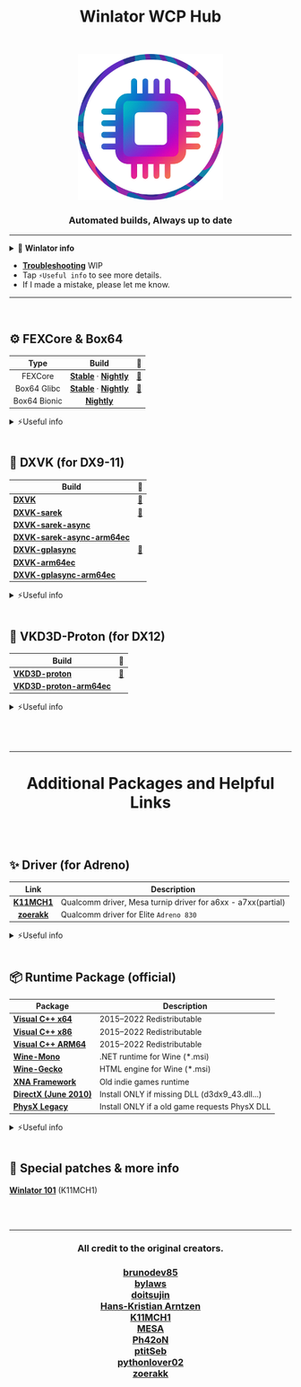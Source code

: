 <h1 align="center">Winlator WCP Hub</h1>
<br>

<p align="center">
  <img src="./Logo.png" alt="logoo" width="260">
</p>


<h3 align="center">Automated builds, Always up to date</h3>

---
<details>
  <summary>🚀 <b>Winlator info</b></summary>

## 🎮 Winlator

Winlator is an Android application started by brunodev85 that lets you run Windows (x86_64) applications using Wine and Box86/Box64.


| Type       | 🧠 |
|:------:|:------:|
| [**Official Winlator**](https://github.com/brunodev85/winlator) | Glibc |
| [**Winlator-Frost**](https://github.com/MrPhryaNikFrosty/Winlator-Frost) | Glibc |
| [**Winlator-AMod**](https://github.com/afeimod/winlator-mod) | Glibc |
| [**Winlator-CMod**](https://github.com/coffincolors/winlator) | Bionic |

| Runtime | Description |
|:-:|-|
|Glibc  | Official default. stable with solid performance. (Box64 Only) |
|Bionic | Android native. faster, potential issues. (FEX + Box64) |

- Discontinued or nightly builds are not covered.<br>
- CMod (bionic) offers the best controller support.<br>

---

</details>

- [**Troubleshooting**](https://github.com/Arihany/WinlatorWCPHub/blob/main/Troubleshooting.md) WIP
- Tap ```⚡Useful info``` to see more details.
- If I made a mistake, please let me know.
---
<br>

## ⚙️ FEXCore & Box64

| Type | Build | 📜 |
|:------:|:------:|:------:|
| FEXCore | [**Stable**](https://github.com/Arihany/WinlatorWCPHub/releases/tag/FEX-STABLE) · [**Nightly**](https://github.com/Arihany/WinlatorWCPHub/releases/tag/FEX-NIGHTLY) | <a href="https://github.com/FEX-Emu/FEX">🔗</a> |
| Box64 Glibc | [**Stable**](https://github.com/Arihany/WinlatorWCPHub/releases/tag/BOX64-STABLE) · [**Nightly**](https://github.com/Arihany/WinlatorWCPHub/releases/tag/BOX64-NIGHTLY) | <a href="https://github.com/ptitSeb/box64">🔗</a> |
| Box64 Bionic | [**Nightly**](https://github.com/Arihany/WinlatorWCPHub/releases/tag/BOX64-BIONIC-NIGHTLY)| |

<details>
  <summary>⚡Useful info</summary>
<br>
  
| Type       | Description |
|:------:|-------------|
| **FEX**  | Easy to configure, can improve performance when paired with the arm64ec translation layer. |
| **Box64** | More complex to configure, but it generally runs a wider range of games than FEX. |

- Unity games are generally more stable when run with Box64.
- Basic Box64 settings for unity games: ```STRONGMEM=1+``` ```CALLRET=0``` ```WEAKBARRIER=0~1```
- ```WEAKBARRIER``` can mitigate the performance hit from ```STRONGMEM```, but regressions or crashes have been reported depending on the build/version/game. If issues occur, set it to ```0```.

</details>
<br>

## 🧩 DXVK (for DX9-11)

| Build | 📜 |
|-------|:------:|
| [**DXVK**](https://github.com/Arihany/WinlatorWCPHub/releases/tag/DXVK) |  <a href="https://github.com/doitsujin/dxvk">🔗</a> |
| [**DXVK-sarek**](https://github.com/Arihany/WinlatorWCPHub/releases/tag/DXVK-SAREK) |  <a href="https://github.com/pythonlover02/DXVK-Sarek">🔗</a> |
| [**DXVK-sarek-async**](https://github.com/Arihany/WinlatorWCPHub/releases/tag/DXVK-SAREK-ASYNC) |   |
| [**DXVK-sarek-async-arm64ec**](https://github.com/Arihany/WinlatorWCPHub/releases/tag/DXVK-SAREK-ASYNC-ARM64EC) |   |
| [**DXVK-gplasync**](https://github.com/Arihany/WinlatorWCPHub/releases/tag/DXVK-GPLASYNC) |  <a href="https://gitlab.com/Ph42oN/dxvk-gplasync">🔗</a> |
| [**DXVK-arm64ec**](https://github.com/Arihany/WinlatorWCPHub/releases/tag/DXVK-ARM64EC) |   |
| [**DXVK-gplasync-arm64ec**](https://github.com/Arihany/WinlatorWCPHub/releases/tag/DXVK-GPLASYNC-ARM64EC) |   |

<details>
  <summary>⚡Useful info</summary>
<br> 

| Type       | Description    |
|:------:|-----------------|
| **sarek**    | Provides backports for old GPUs that don’t support Vulkan 1.3. (May run better on older devices.) |
| **gplasync** | Reduces stuttering by rendering frames before shader compilation. |
| **arm64ec**  | Boosts performance in 64-bit games. ⚠️ **Use only with FEX.** ⚠️ |

- GPLAsync patches are marked with ```-n``` so ```2.7-1``` is based on DXVK ```2.7```
- Newer versions don’t always mean better performance.
- If you encounter rendering issues, try a newer build or revert to the standard DXVK.
- If the game has a built-in frame limiter, use that. In some cases, ```DXVK_FRAME_RATE``` can introduce stutter.

</details>
<br>

## 🌌 VKD3D-Proton (for DX12)

| Build | 📜 |
|-------|:------:|
| [**VKD3D-proton**](https://github.com/Arihany/WinlatorWCPHub/releases/tag/VKD3D-PROTON) |  <a href="https://github.com/HansKristian-Work/vkd3d-proton">🔗</a> |
| [**VKD3D-proton-arm64ec**](https://github.com/Arihany/WinlatorWCPHub/releases/tag/VKD3D-PROTON-ARM64EC) |   |

<details>
  <summary>⚡Useful info</summary>
<br>
  
| Type       | Description                                                   |
|:------:|---------------------------------------------------------------|
| **arm64ec**  | Boosts performance in 64-bit games. ⚠️ **Use only with FEX.** ⚠️ |

- If it isn’t required, **leave the VKD3D feature level at its default**. Forcing a higher feature level can trigger different code paths and extra shader compilation, which may lead to stutter.
- You can limit the frame rate using: ```DXVK_FRAME_RATE``` or ```VKD3D_FRAME_RATE```
- If the game has a built-in frame limiter, use that. In some cases, ```X_FRAME_RATE``` can introduce stutter.

</details>
<br><br><br>

---

<h1 align="center">Additional Packages and Helpful Links</h1>

<br><br>

## ✨ Driver (for Adreno)
| Link | Description |
|:-------:|------|
| [**K11MCH1**](https://github.com/K11MCH1/AdrenoToolsDrivers) | Qualcomm driver, Mesa turnip driver for a6xx - a7xx(partial) |
| [**zoerakk**](https://github.com/zoerakk/qualcomm-adreno-driver) | Qualcomm driver for Elite ```Adreno 830``` |

<details>
  <summary>⚡Useful info</summary>
<br> 
  
| Type       | Description                                                   |
|:------:|---------------------------------------------------------------|
| **Qualcomm driver**    | Extracted from the official Adreno driver of a recent device. Partially compatible with similar chipsets. Emulation may show reduced performance or rendering glitches. |
| **Mesa turnip driver** | Open source Mesa driver with broader Vulkan support and emulator friendly behavior. Often more compatible or stable across devices. Results vary by version and SoC. |

- There are no signs of ```Adreno 830``` support in freedreno/Turnip, and no upstream work has publicly started 😔

</details>
<br>


## 📦 Runtime Package (official)

| Package | Description |
|-------|-------------|
| [**Visual C++ x64**](https://aka.ms/vs/17/release/vc_redist.x64.exe) | 2015–2022 Redistributable |
| [**Visual C++ x86**](https://aka.ms/vs/17/release/vc_redist.x86.exe) | 2015–2022 Redistributable |
| [**Visual C++ ARM64**](https://aka.ms/vs/17/release/vc_redist.arm64.exe) | 2015–2022 Redistributable |
| [**Wine-Mono**](https://github.com/wine-mono/wine-mono/releases) | .NET runtime for Wine (*.msi) |
| [**Wine-Gecko**](https://dl.winehq.org/wine/wine-gecko/) | HTML engine for Wine (*.msi) |
| [**XNA Framework**](https://download.microsoft.com/download/a/c/2/ac2c903b-e6e8-42c2-9fd7-bebac362a930/xnafx40_redist.msi) | Old indie games runtime |
| [**DirectX (June 2010)**](https://download.microsoft.com/download/8/4/a/84a35bf1-dafe-4ae8-82af-ad2ae20b6b14/directx_Jun2010_redist.exe) | Install ONLY if missing DLL (d3dx9_43.dll...) |
| [**PhysX Legacy**](https://www.nvidia.com/content/DriverDownload-March2009/confirmation.php?url=/Windows/9.13.0604/PhysX-9.13.0604-SystemSoftware-Legacy.msi&lang=us&type=Other) | Install ONLY if a old game requests PhysX DLL |

<details>
  <summary>⚡Useful info</summary>
<br>

- If Visual C++ errors persist in an ARM64EC container, install ```Visual C++ ARM64```
- If older VC++ is needed, try an [**AIO package**](https://github.com/abbodi1406/vcredist). <br>
- May require the official [**.NET Framework**](https://dotnet.microsoft.com/ko-kr/download/dotnet-framework) instead of Mono.

</details>
<br>

## 🔁 Special patches & more info
[**Winlator 101**](https://github.com/K11MCH1/Winlator101) (K11MCH1)

<br><br>

---

<h3 align="center">All credit to the original creators.</h3><p align="center">
<h3 align="center">

[brunodev85](https://github.com/brunodev85)<br>
[bylaws](https://github.com/bylaws)<br>
[doitsujin](https://github.com/doitsujin)<br>
[Hans-Kristian Arntzen](https://github.com/HansKristian-Work)<br>
[K11MCH1](https://github.com/K11MCH1)<br>
[MESA](https://mesa3d.org/)<br>
[Ph42oN](https://gitlab.com/Ph42oN)<br>
[ptitSeb](https://github.com/ptitSeb)<br>
[pythonlover02](https://github.com/pythonlover02)<br>
[zoerakk](https://github.com/zoerakk)

</h3><p align="center">

